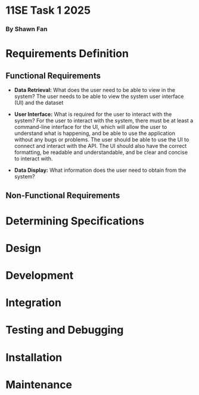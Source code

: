 # **11SE Task 1 2025**

### **By Shawn Fan**

# **Requirements Definition**

## **Functional Requirements**
- **Data Retrieval:** What does the user need to be able to view in the system?
The user needs to be able to view the system user interface (UI) and the dataset

- **User Interface:** What is required for the user to interact with the system?
For the user to interact with the system, there must be at least a command-line interface for the UI, which will allow the user to understand what is happening, and be able to use the application without any bugs or problems. The user should be able to use the UI to connect and interact with the API. The UI should also have the correct formatting, be readable and understandable, and be clear and concise to interact with.

- **Data Display:** What information does the user need to obtain from the system?

## **Non-Functional Requirements**

# **Determining Specifications**

# **Design**

# **Development**

# **Integration**

# **Testing and Debugging**

# **Installation**

# **Maintenance**